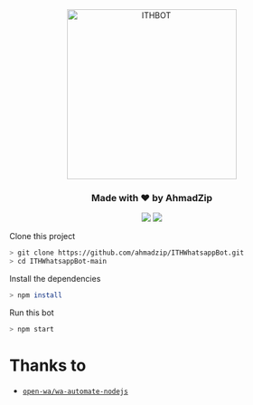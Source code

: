 <div align="center">
<img src="https://i.ibb.co/BVGp33h/image.png" alt="ITHBOT" width="300" />

<h3 align="center">Made with ❤️ by AhmadZip</h3>

<p align="center">
  <a href="https://www.npmjs.com/package/@open-wa/wa-automate"><img src="https://img.shields.io/npm/v/@open-wa/wa-automate.svg?color=green" /></a>
  <img src="https://img.shields.io/node/v/@open-wa/wa-automate" />
</p>
</div>


Clone this project
```bash
> git clone https://github.com/ahmadzip/ITHWhatsappBot.git
> cd ITHWhatsappBot-main
```

Install the dependencies
```bash
> npm install
```

Run this bot
```bash
> npm start
```

# Thanks to
* [`open-wa/wa-automate-nodejs`](https://github.com/open-wa/wa-automate-nodejs)
